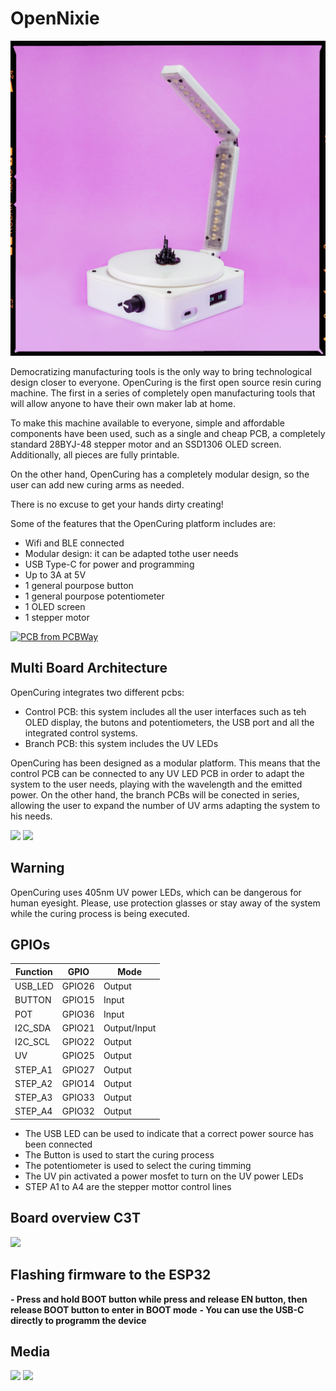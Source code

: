 # OpenNixie 


<img src="Docs/_DSC4096-Edit.jpg" width="600px"></a>


Democratizing manufacturing tools is the only way to bring technological design closer to everyone. OpenCuring is the first open source resin curing machine. The first in a series of completely open manufacturing tools that will allow anyone to have their own maker lab at home.

To make this machine available to everyone, simple and affordable components have been used, such as a single and cheap PCB, a completely standard 28BYJ-48 stepper motor and an SSD1306 OLED screen. Additionally, all pieces are fully printable.

On the other hand, OpenCuring has a completely modular design, so the user can add new curing arms as needed.

There is no excuse to get your hands dirty creating!

Some of the features that the OpenCuring platform includes are:

- Wifi and BLE connected
- Modular design: it can be adapted tothe user needs 
- USB Type-C for power and programming
- Up to 3A at 5V 
- 1 general pourpose button 
- 1 general pourpose potentiometer 
- 1 OLED screen 
- 1 stepper motor
  
<a href="https://www.pcbway.com/project/shareproject/Open_IoT_Nixie_Platform_9b133654.html"><img src="https://www.pcbway.com/project/img/images/frompcbway-1220.png" alt="PCB from PCBWay" /></a>

## Multi Board Architecture

OpenCuring integrates two different pcbs: 

- Control PCB: this system includes all the user interfaces such as teh OLED display, the butons and potentiometers, the USB port and all the integrated control systems. 
- Branch PCB:  this system includes the UV LEDs 

OpenCuring has been designed as a modular platform. This means that the control PCB can be connected to any UV LED PCB in order to adapt the system to the user needs, playing with the wavelength and the emitted power. On the other hand, the branch PCBs will be conected in series, allowing the user to expand the number of UV arms adapting the system to his needs. 

<img src="Docs/_DSC1774.jpg" width="250px"></a>
<img src="Docs/_DSC1775.jpg" width="300px"></a>

## Warning

OpenCuring uses 405nm UV power LEDs, which can be dangerous for human eyesight. Please, use protection glasses or stay away of the system while the curing process is being executed. 

## GPIOs

Function|  GPIO  | Mode
--------| ------ | -----
USB_LED | GPIO26 | Output
BUTTON  | GPIO15 | Input
POT     | GPIO36 | Input
I2C_SDA | GPIO21 | Output/Input
I2C_SCL | GPIO22 | Output
UV      | GPIO25 | Output
STEP_A1 | GPIO27 | Output
STEP_A2 | GPIO14 | Output
STEP_A3 | GPIO33 | Output
STEP_A4 | GPIO32 | Output


* The USB LED can be used to indicate that a correct power source has been connected 
* The Button is used to start the curing process 
* The potentiometer is used to select the curing timming 
* The UV pin activated a power mosfet to turn on the UV power LEDs 
* STEP A1 to A4 are the stepper mottor control lines 

## Board overview C3T 

<img src="DocsControlBoardDiagram.jpg" width="300px"></a>

## Flashing firmware to the ESP32 

**- Press and hold BOOT button while press and release EN button, then release BOOT button to enter in BOOT mode**
**- You can use the USB-C directly to programm the device**

## Media

<a href="https://www.instagram.com/nas.craftsman/"><img src="Docs/IG" width="50px"></a>
<a href="www.linkedin.com/in/nasib-fahim-fernandez"><img src="Docs/LIN" width="50px"></a>



